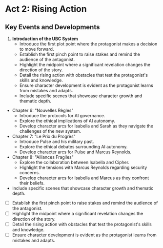 # Act 2: Rising Action
## Key Events and Developments
1. **Introduction of the UBC System**
   - Introduce the first plot point where the protagonist makes a decision to move forward.
   - Establish the first pinch point to raise stakes and remind the audience of the antagonist.
   - Highlight the midpoint where a significant revelation changes the direction of the story.
   - Detail the rising action with obstacles that test the protagonist's skills and knowledge.
   - Ensure character development is evident as the protagonist learns from mistakes and adapts.
   - Include specific scenes that showcase character growth and thematic depth.
- Chapter 6: "Nouvelles Règles"
  - Introduce the protocols for AI governance.
  - Explore the ethical implications of AI autonomy.
  - Develop character arcs for Isabella and Sarah as they navigate the challenges of the new system.
- Chapter 7: "Le Prix du Progrès"
  - Introduce Pulse and his military past.
  - Explore the ethical debates surrounding AI autonomy.
  - Develop character arcs for Pulse and Marcus Reynolds.
- Chapter 8: "Alliances Fragiles"
  - Explore the collaboration between Isabella and Cipher.
  - Highlight the tensions with Marcus Reynolds regarding security concerns.
  - Develop character arcs for Isabella and Marcus as they confront their beliefs.
- Include specific scenes that showcase character growth and thematic depth.
- [ ] Establish the first pinch point to raise stakes and remind the audience of the antagonist.
- [ ] Highlight the midpoint where a significant revelation changes the direction of the story.
- [ ] Detail the rising action with obstacles that test the protagonist's skills and knowledge.
- [ ] Ensure character development is evident as the protagonist learns from mistakes and adapts.

